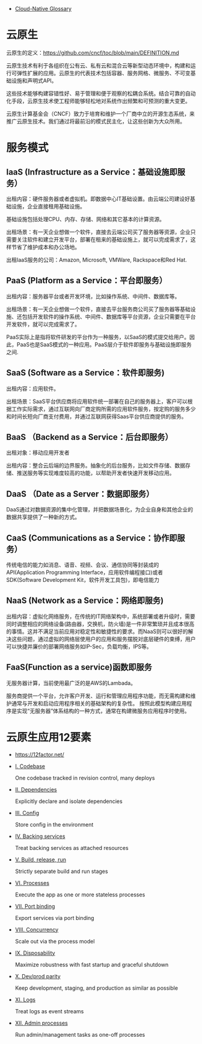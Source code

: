 

* [Cloud-Native Glossary](https://www.cloudfoundry.cn/cloud-native-glossary/)

# 云原生

云原生的定义：https://github.com/cncf/toc/blob/main/DEFINITION.md

云原生技术有利于各组织在公有云、私有云和混合云等新型动态环境中，构建和运行可弹性扩展的应用。云原生的代表技术包括容器、服务网格、微服务、不可变基础设施和声明式API。

这些技术能够构建容错性好、易于管理和便于观察的松耦合系统。结合可靠的自动化手段，云原生技术使工程师能够轻松地对系统作出频繁和可预测的重大变更。

云原生计算基金会（CNCF）致力于培育和维护一个厂商中立的开源生态系统，来推广云原生技术。我们通过将最前沿的模式民主化，让这些创新为大众所用。

# 服务模式

##  IaaS (Infrastructure as a Service：基础设施即服务）
出租内容：硬件服务器或者虚拟机。即数据中心IT基础设置。由云端公司建设好基础设施，企业直接租用基础设施。

基础设施包括处理CPU、内存、存储、网络和其它基本的计算资源。

出租场景：有一天企业想做一个软件，直接去云端公司买了服务器等资源，企业只需要关注软件和建立开发平台，部署在租来的基础设施上，就可以完成需求了，这样节省了维护成本和办公场地。

出租IaaS服务的公司：Amazon, Microsoft, VMWare, Rackspace和Red Hat.


## PaaS (Platform as a Service：平台即服务）

出租内容：服务器平台或者开发环境，比如操作系统、中间件、数据库等。

出租场景：有一天企业想做一个软件，直接去平台服务商公司买了服务器等基础设施、还包括开发软件的操作系统、中间件、数据库等平台资源，企业只需要在平台开发软件，就可以完成需求了。

PaaS实际上是指将软件研发的平台作为一种服务，以SaaS的模式提交给用户。因此，PaaS也是SaaS模式的一种应用。PaaS层介于软件即服务与基础设施即服务之间. 

##  SaaS (Software as a Service：软件即服务) 

出租内容：应用软件。

出租场景：SaaS平台供应商将应用软件统一部署在自己的服务器上，客户可以根据工作实际需求，通过互联网向厂商定购所需的应用软件服务，按定购的服务多少和时间长短向厂商支付费用，并通过互联网获得Saas平台供应商提供的服务。 

## BaaS （Backend as a Service：后台即服务） 

出租对象：移动应用开发者

出租内容：整合云后端的边界服务。抽象化的后台服务，比如文件存储、数据存储、推送服务等实现难度较高的功能，以帮助开发者快速开发移动应用。 

## DaaS （Date as a Server：数据即服务） 

DaaS通过对数据资源的集中化管理，并把数据场景化，为企业自身和其他企业的数据共享提供了一种新的方式。

## CaaS (Communications as a Service：协作即服务） 
传统电信的能力如消息、语音、视频、会议、通信协同等封装成的API(Application Programming Interface，应用软件编程接口)或者SDK(Software Development Kit，软件开发工具包)，即电信能力 

## NaaS (Network as a Service：网络即服务) 

出租内容：虚拟化网络服务，在传统的IT网络架构中，系统部署或者升级时，需要同时调整相应的网络设备(路由器，交换机，防火墙)是一件非常繁琐并且成本很高的事情。这并不满足当前应用对稳定性和敏捷性的要求。而NaaS则可以很好的解决这些问题，通过虚拟的网络层使用户的应用和服务摆脱对底层硬件的束缚，用户可以快捷并廉价的部署网络服务如IP-Sec，负载均衡，IPS等。 
## FaaS(Function as a service)函数即服务 

无服务器计算，当前使用最广泛的是AWS的Lambada。

服务商提供一个平台，允许客户开发、运行和管理应用程序功能，而无需构建和维护通常与开发和启动应用程序相关的基础架构的复杂性。 按照此模型构建应用程序是实现“无服务器”体系结构的一种方式，通常在构建微服务应用程序时使用。

# 云原生应用12要素

* https://12factor.net/

* [I. Codebase](https://12factor.net/codebase)

	One codebase tracked in revision control, many deploys

* [II. Dependencies](https://12factor.net/dependencies)

 	Explicitly declare and isolate dependencies

* [III. Config](https://12factor.net/config)

	Store config in the environment

* [IV. Backing services](https://12factor.net/backing-services)

	Treat backing services as attached resources

* [V. Build, release, run](https://12factor.net/build-release-run)

	Strictly separate build and run stages

* [VI. Processes](https://12factor.net/processes)

 	Execute the app as one or more stateless processes

* [VII. Port binding](https://12factor.net/port-binding)

	Export services via port binding

* [VIII. Concurrency](https://12factor.net/concurrency)

	Scale out via the process model

* [IX. Disposability](https://12factor.net/disposability)

	Maximize robustness with fast startup and graceful shutdown

* [X. Dev/prod parity](https://12factor.net/dev-prod-parity)

	Keep development, staging, and production as similar as possible

* [XI. Logs](https://12factor.net/logs)

	Treat logs as event streams

* [XII. Admin processes](https://12factor.net/admin-processes)

	Run admin/management tasks as one-off processes



​                                






